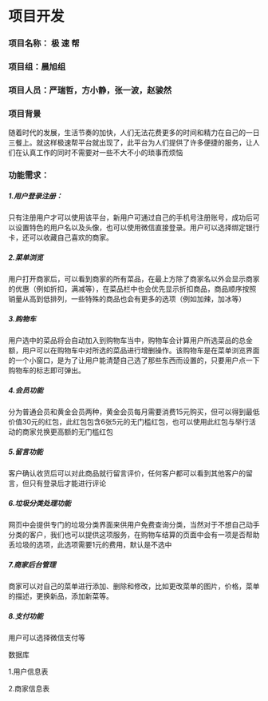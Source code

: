 # 项目开发

### 项目名称： 极 速 帮

### 项目组：晨旭组

### 项目人员：严瑞哲，方小静，张一波，赵骏然

### 项目背景

随着时代的发展，生活节奏的加快，人们无法花费更多的时间和精力在自己的一日三餐上。就这样极速帮平台就出现了，此平台为人们提供了许多便捷的服务，让人们在认真工作的同时不需要对一些不大不小的琐事而烦恼

### 功能需求：

##### 1.用户登录注册：

只有注册用户才可以使用该平台，新用户可通过自己的手机号注册账号，成功后可以设置特色的用户名以及头像，也可以使用微信直接登录。用户可以选择绑定银行卡，还可以收藏自己喜欢的商家。 

##### 2.菜单浏览

用户打开商家后，可以看到商家的所有菜品，在最上方除了商家名以外会显示商家的优惠（例如折扣，满减等），在菜品栏中也会优先显示折扣商品，商品顺序按照销量从高到低排列，一些特殊的商品也会有更多的选项（例如加辣，加冰等） 

##### 3.购物车

用户选中的菜品将会自动加入到购物车当中，购物车会计算用户所选菜品的总金额，用户可以在购物车中对所选的菜品进行增删操作。该购物车是在菜单浏览界面的一个小窗口，是为了让用户能清楚自己选了那些东西而设置的，只要用户点一下购物车的标志即可弹出。 

##### 4.会员功能

分为普通会员和黄金会员两种，黄金会员每月需要消费15元购买，但可以得到最低价值30元的红包，此红包包含6张5元的无门槛红包，也可以使用此红包与举行活动的商家兑换更高额的无门槛红包

##### 5.留言功能

客户确认收货后可以对此商品就行留言评价，任何客户都可以看到其他客户的留言，但只有登录后才能进行评论

##### 6.垃圾分类处理功能

网页中会提供专门的垃圾分类界面来供用户免费查询分类，当然对于不想自己动手分类的客户，我们也可以提供这项服务，在购物车结算的页面中会有一项是否帮助丢垃圾的选项，此选项需要1元的费用，默认是不选中

##### 7.商家后台管理

商家可以对自己的菜单进行添加、删除和修改，比如更改菜单的图片，价格，菜单的描述，更换新品，添加新菜等。 

##### 8.支付功能

用户可以选择微信支付等



数据库

1.用户信息表

2.商家信息表

